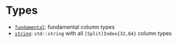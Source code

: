 # Types

 * [`fundamental`](fundamental): fundamental column types
 * [`string`](string): `std::string` with all `[Split]Index{32,64}` column types
